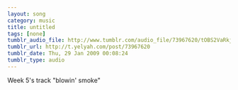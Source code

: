 ```yaml
---
layout: song
category: music
title: untitled
tags: [none]
tumblr_audio_file: http://www.tumblr.com/audio_file/73967620/tOBS2VaRkjakl4yvR2hHntNj
tumblr_url: http://t.yelyah.com/post/73967620
tumblr_date: Thu, 29 Jan 2009 00:08:24
tumblr_type: audio
---
```

Week 5's track "blowin' smoke"
